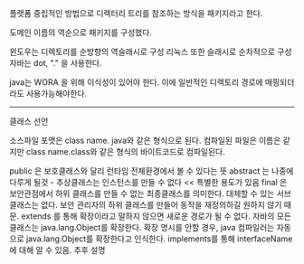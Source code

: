 플랫폼 중립적인 방법으로 디렉터리 트리를 참조하는 방식을 패키지라고 한다.

도메인 이름의 역순으로 패키지를 구성했다.

윈도우는 디렉토리를 순방향의 역슬래시로 구성
리눅스 또한 슬래시로 순차적으로 구성
자바는 dot, "." 을 사용한다.

java는 WORA 을 위해 이식성이 있어야 한다.
이에 일반적인 디렉토리 경로에 매핑되더라도 사용가능해야한다.

---
클래스 선언

소스파일 포맷은 class name. java와 같은 형식으로 된다.
컴파일된 파일은 이름은 같지만 class name.class와 같은 형식의 바이트코드로 컴파일된다.

public 은 보호클래스와 달리 런타임 전체환경에서 볼 수 있다는 뜻
abstract 는 나중에 다루게 될것 - 추상클래스는 인스턴스를 만들 수 없다 << 특별한 용도가 있음
final 은 보안관점에서 하위 클래스를 만들 수 없는 최종클래스를 의미한다. 대체할 수 있는 서브클래스는 없다. 보안 관리자의 하위 클래스를 만들어 동작을 재정의하길 원하지 않기 때문.
extends 를 통해 확장이라고 말하지 않으면 새로운 경로가 될 수 없다. 자바의 모든 클래스는 java.lang.Object를 확장한다. 확장 명시를 안할 경우, java 컴파일러는 자동으로 java.lang.Object를 확장한다고 인식한다. 
implements를 통해 interfaceName에 대해 알 수 있음. 추후 설명